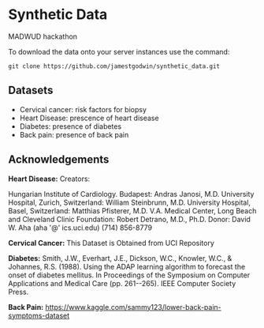 # Synthetic Data
MADWUD hackathon


To download the data onto your server instances use the command:

`git clone https://github.com/jamestgodwin/synthetic_data.git`

## Datasets
* Cervical cancer: risk factors for biopsy 
* Heart Disease: prescence of heart disease
* Diabetes: presence of diabetes
* Back pain: presence of back pain

## Acknowledgements

**Heart Disease:**
Creators:

Hungarian Institute of Cardiology. Budapest: Andras Janosi, M.D.
University Hospital, Zurich, Switzerland: William Steinbrunn, M.D.
University Hospital, Basel, Switzerland: Matthias Pfisterer, M.D.
V.A. Medical Center, Long Beach and Cleveland Clinic Foundation: Robert Detrano, M.D., Ph.D.
Donor: 
David W. Aha (aha '@' ics.uci.edu) (714) 856-8779

**Cervical Cancer:**
This Dataset is Obtained from UCI Repository

**Diabetes:**
Smith, J.W., Everhart, J.E., Dickson, W.C., Knowler, W.C., & Johannes, R.S. (1988). Using the ADAP learning algorithm to forecast the onset of diabetes mellitus. In Proceedings of the Symposium on Computer Applications and Medical Care (pp. 261--265). IEEE Computer Society Press.

**Back Pain:**
https://www.kaggle.com/sammy123/lower-back-pain-symptoms-dataset

